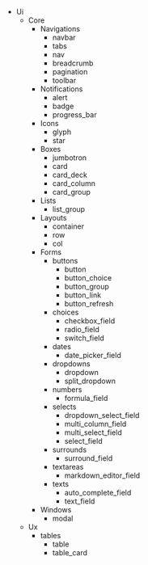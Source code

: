 * Ui
  * Core
    * Navigations
      * navbar
      * tabs
      * nav
      * breadcrumb
      * pagination
      * toolbar
    * Notifications
      * alert
      * badge
      * progress_bar
    * Icons
      * glyph
      * star
    * Boxes
      * jumbotron
      * card
      * card_deck
      * card_column
      * card_group
    * Lists
      * list_group
    * Layouts
      * container
      * row
      * col
    * Forms
      * buttons
        * button
        * button_choice
        * button_group
        * button_link
        * button_refresh
      * choices
        * checkbox_field
        * radio_field
        * switch_field
      * dates
        * date_picker_field
      * dropdowns
        * dropdown
        * split_dropdown
      * numbers
        * formula_field
      * selects
        * dropdown_select_field
        * multi_column_field
        * multi_select_field
        * select_field
      * surrounds
        * surround_field
      * textareas
        * markdown_editor_field
      * texts
        * auto_complete_field
        * text_field
    * Windows
      * modal
  * Ux
    * tables
      * table
      * table_card
